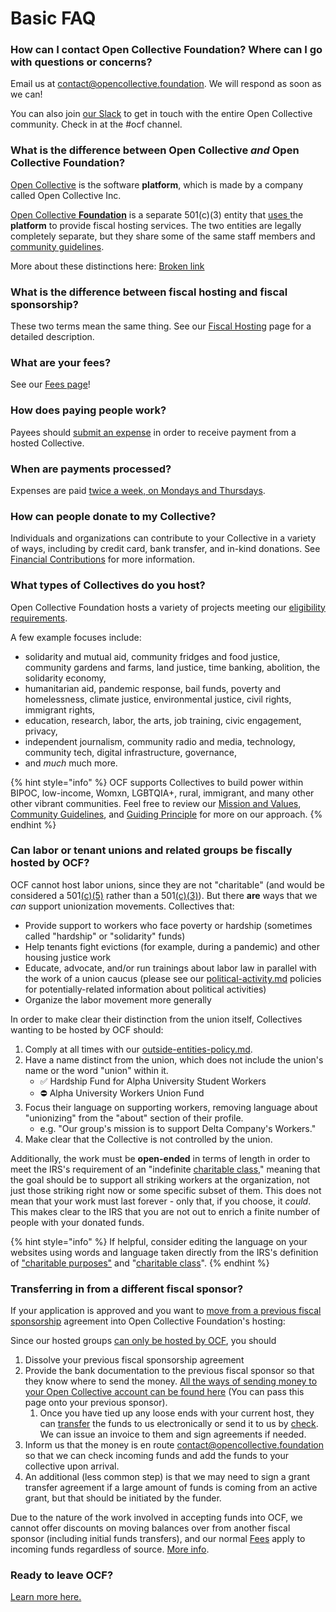 # Basic FAQ

### **How can I contact Open Collective Foundation? Where can I go with questions or concerns?**

Email us at [contact@opencollective.foundation](mailto:contact@opencollective.foundation). We will respond as soon as we can!

You can also join [our Slack](https://join.slack.com/t/opencollective/shared\_invite/zt-f43qko76-sD8G\~e\_vQCm4TtpIsM4i\~A) to get in touch with the entire Open Collective community. Check in at the #ocf channel.

### **What is the difference between Open Collective** _and_ **Open Collective Foundation?**

[Open Collective](https://opencollective.com) is the software **platform**, which is made by a company called Open Collective Inc.&#x20;

[Open Collective **Foundation**](https://opencollective.foundation) is a separate 501(c)(3) entity that [uses ](https://opencollective.com/foundation)the **platform** to provide fiscal hosting services. The two entities are legally completely separate, but they share some of the same staff members and [community guidelines](https://docs.opencollective.com/help/about/the-open-collective-way/community-guidelines-1).

More about these distinctions here: [Broken link](broken-reference "mention")

### **What is the difference between fiscal hosting and fiscal sponsorship?**

These two terms mean the same thing. See our [Fiscal Hosting](https://docs.opencollective.foundation/about/fiscal-hosting) page for a detailed description.

### **What are your fees?**

See our [Fees page](https://docs.opencollective.foundation/how-it-works/fees)!

### **How does paying people work?**

Payees should [submit an expense](https://docs.opencollective.com/help/expenses-and-getting-paid/submitting-expenses) in order to receive payment from a hosted Collective.

### **When are payments processed?**

Expenses are paid [twice a week, on Mondays and Thursdays](https://docs.opencollective.foundation/how-it-works/basics#submitting-expenses).

### **How can people donate to my Collective?**

Individuals and organizations can contribute to your Collective in a variety of ways, including by credit card, bank transfer, and in-kind donations. See [Financial Contributions](https://docs.opencollective.foundation/how-it-works/financial-contributions) for more information.

### What types of Collectives do you host?

Open Collective Foundation hosts a variety of projects meeting our [eligibility requirements](broken-reference).&#x20;

A few example focuses include:

* solidarity and mutual aid, community fridges and food justice, community gardens and farms, land justice, time banking, abolition, the solidarity economy,
* humanitarian aid, pandemic response, bail funds, poverty and homelessness, climate justice, environmental justice, civil rights, immigrant rights,
* education, research, labor, the arts, job training, civic engagement, privacy,&#x20;
* independent journalism, community radio and media, technology, community tech, digital infrastructure, governance,
* and _much_ much more.

{% hint style="info" %}
OCF supports Collectives to build power within BIPOC, low-income, Womxn, LGBTQIA+, rural, immigrant, and many other other vibrant communities. Feel free to review our [Mission and Values](../about/mission-and-values.md), [Community Guidelines](https://docs.opencollective.com/help/about/the-open-collective-way/community-guidelines), and [Guiding Principle](https://blog.opencollective.com/solidarity-as-our-guiding-principle/) for more on our approach.
{% endhint %}

### **C**an labor or tenant unions and related groups be fiscally hosted by OCF?

OCF cannot host labor unions, since they are not "charitable" (and would be considered a 501[(c)(5)](https://www.irs.gov/charities-non-profits/other-non-profits/labor-and-agricultural-organizations) rather than a 501[(c)(3)](broken-reference)). But there **are** ways that we _can_ support unionization movements. Collectives that:

* Provide support to workers who face poverty or hardship (sometimes called "hardship" or "solidarity" funds)
* Help tenants fight evictions (for example, during a pandemic) and other housing justice work
* Educate, advocate, and/or run trainings about labor law in parallel with the work of a union caucus (please see our [political-activity.md](../how-it-works/policies/political-activity.md "mention") policies for potentially-related information about political activities)
* Organize the labor movement more generally

In order to make clear their distinction from the union itself, Collectives wanting to be hosted by OCF should:

1. Comply at all times with our [outside-entities-policy.md](../how-it-works/policies/outside-entities-policy.md "mention").&#x20;
2. Have a name distinct from the union, which does not include the union's name or the word "union" within it.
   * ✅ Hardship Fund for Alpha University Student Workers
   * ⛔ Alpha University Workers Union Fund
3. Focus their language on supporting workers, removing language about "unionizing" from the "about" section of their profile.
   * e.g. "Our group's mission is to support Delta Company's Workers."
4. Make clear that the Collective is not controlled by the union.

Additionally, the work must be **open-ended** in terms of length in order to meet the IRS's requirement of an "indefinite [charitable class](https://www.irs.gov/charities-non-profits/charitable-organizations/disaster-relief-meaning-of-charitable-class)," meaning that the goal should be to support all striking workers at the organization, not just those striking right now or some specific subset of them. This does not mean that your work must last forever - only that, if you choose, it _could_. This makes clear to the IRS that you are not out to enrich a finite number of people with your donated funds.&#x20;

{% hint style="info" %}
If helpful, consider editing the language on your websites using words and language taken directly from the IRS's definition of ["charitable purposes"](https://www.irs.gov/charities-non-profits/charitable-purposes) and "[charitable class](https://www.irs.gov/charities-non-profits/charitable-organizations/disaster-relief-meaning-of-charitable-class)".
{% endhint %}

### Transferring in from a different fiscal sponsor?

If your application is approved and you want to [move from a previous fiscal sponsorship](https://docs.opencollective.foundation/getting-started/how-to-apply#transitioning-to-open-collective) agreement into Open Collective Foundation's hosting:

Since our hosted groups [can only be hosted by OCF](https://docs.opencollective.foundation/faq/legal-and-compliance-faq#can-we-be-fiscally-sponsored-by-another-group-while-being-hosted-by-open-collective-foundation), you should

1. Dissolve your previous fiscal sponsorship agreement
2. Provide the bank documentation to the previous fiscal sponsor so that they know where to send the money.  [All the ways of sending money to your Open Collective account can be found here](https://docs.opencollective.foundation/how-it-works/financial-contributions) (You can pass this page onto your previous sponsor).
   1. Once you have tied up any loose ends with your current host, they can [transfer](../how-it-works/financial-contributions/) the funds to us electronically or send it to us by [check](../how-it-works/financial-contributions/checks.md). We can issue an invoice to them and sign agreements if needed.
3. Inform us that the money is en route contact@opencollective.foundation so that we can check incoming funds and add the funds to your collective upon arrival.
4. An additional (less common step) is that we may need to sign a grant transfer agreement if a large amount of funds is coming from an active grant, but that should be initiated by the funder.

Due to the nature of the work involved in accepting funds into OCF, we cannot offer discounts on moving balances over from another fiscal sponsor (including initial funds transfers), and our normal [Fees](../how-it-works/fees.md) apply to incoming funds regardless of source. [More info](../how-it-works/fees.md#can-we-have-a-discount).

### Ready to leave OCF?

[Learn more here.](../leaving-ocf.md)
